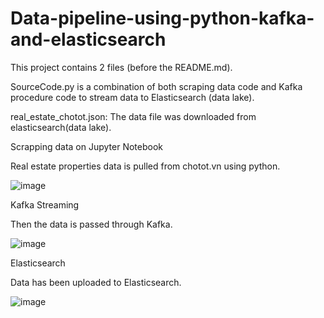 # Data-pipeline-using-python-kafka-and-elasticsearch

This project contains 2 files (before the README.md).

SourceCode.py is a combination of both scraping data code and Kafka procedure code to stream data to Elasticsearch (data lake).

real_estate_chotot.json: The data file was downloaded from elasticsearch(data lake).

Scrapping data on Jupyter Notebook

Real estate properties data is pulled from chotot.vn using python.

![image](https://user-images.githubusercontent.com/103510278/163196084-af7434fd-0043-4704-9b6a-599c4eb84bff.png)

Kafka Streaming

Then the data is passed through Kafka.

![image](https://user-images.githubusercontent.com/103510278/163199344-f197a5cd-14fa-4bec-aa28-289d93b0c7c3.png)

Elasticsearch

Data has been uploaded to Elasticsearch.

![image](https://user-images.githubusercontent.com/103510278/163203525-e513fd28-c906-42ff-a3d3-4d5a3d3eb2c7.png)
